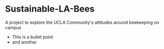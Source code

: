 # Sustainable-LA-Bees
A project to explore the UCLA Community's attitudes around beekeeping on campus

* This is a bullet point
* and another 
